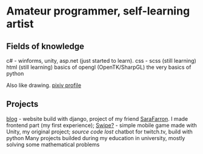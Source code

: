 # Amateur programmer, self-learning artist

## Fields of knowledge
c# - winforms, unity, asp.net (just started to learn).
css - scss (still learning)
html (still learning)
basics of opengl (OpenTK/SharpGL)
the very basics of python

Also like drawing. [pixiv profile](https://www.pixiv.net/en/users/75899055)

## Projects
[blog](https://github.com/SaraFarron/Blog) - website build with django, project of my friend [SaraFarron](https://github.com/SaraFarron). I made frontend part (my first experience);
[Swipe?](https://github.com/YaredFall/swipe_game) - simple mobile game made with Unity, my original project;
*source code lost* chatbot for twitch.tv, build with python
Many projects builded during my education in university, mostly solving some mathematical problems

<!--
**YaredFall/YaredFall** is a ✨ _special_ ✨ repository because its `README.md` (this file) appears on your GitHub profile.

Here are some ideas to get you started:

- 🔭 I’m currently working on ...
- 🌱 I’m currently learning ...
- 👯 I’m looking to collaborate on ...
- 🤔 I’m looking for help with ...
- 💬 Ask me about ...
- 📫 How to reach me: ...
- 😄 Pronouns: ...
- ⚡ Fun fact: ...
-->

